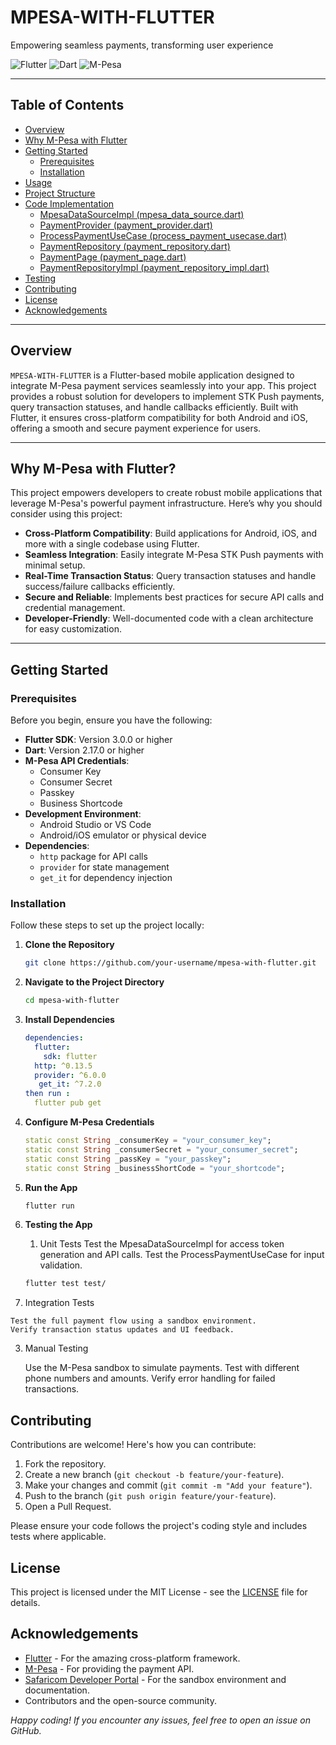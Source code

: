 # MPESA-WITH-FLUTTER

Empowering seamless payments, transforming user experience

![Flutter](https://img.shields.io/badge/Flutter-%2302569B.svg?style=for-the-badge&logo=flutter&logoColor=white)
![Dart](https://img.shields.io/badge/Dart-%230175C2.svg?style=for-the-badge&logo=dart&logoColor=white)
![M-Pesa](https://img.shields.io/badge/M--Pesa-00FF00?style=for-the-badge&logoColor=white)

---

## Table of Contents

- [Overview](#overview)
- [Why M-Pesa with Flutter](#why-m-pesa-with-flutter)
- [Getting Started](#getting-started)
  - [Prerequisites](#prerequisites)
  - [Installation](#installation)
- [Usage](#usage)
- [Project Structure](#project-structure)
- [Code Implementation](#code-implementation)
  - [MpesaDataSourceImpl (mpesa_data_source.dart)](#mpesadatasourceimpl-mpesa_data_sourcedart)
  - [PaymentProvider (payment_provider.dart)](#paymentprovider-payment_providerdart)
  - [ProcessPaymentUseCase (process_payment_usecase.dart)](#processpaymentusecase-process_payment_usecasedart)
  - [PaymentRepository (payment_repository.dart)](#paymentrepository-payment_repositorydart)
  - [PaymentPage (payment_page.dart)](#paymentpage-payment_pagedart)
  - [PaymentRepositoryImpl (payment_repository_impl.dart)](#paymentrepositoryimpl-payment_repository_impldart)
- [Testing](#testing)
- [Contributing](#contributing)
- [License](#license)
- [Acknowledgements](#acknowledgements)

---

## Overview

`MPESA-WITH-FLUTTER` is a Flutter-based mobile application designed to integrate M-Pesa payment services seamlessly into your app. This project provides a robust solution for developers to implement STK Push payments, query transaction statuses, and handle callbacks efficiently. Built with Flutter, it ensures cross-platform compatibility for both Android and iOS, offering a smooth and secure payment experience for users.

---

## Why M-Pesa with Flutter?

This project empowers developers to create robust mobile applications that leverage M-Pesa's powerful payment infrastructure. Here’s why you should consider using this project:

- **Cross-Platform Compatibility**: Build applications for Android, iOS, and more with a single codebase using Flutter.
- **Seamless Integration**: Easily integrate M-Pesa STK Push payments with minimal setup.
- **Real-Time Transaction Status**: Query transaction statuses and handle success/failure callbacks efficiently.
- **Secure and Reliable**: Implements best practices for secure API calls and credential management.
- **Developer-Friendly**: Well-documented code with a clean architecture for easy customization.

---

## Getting Started

### Prerequisites

Before you begin, ensure you have the following:

- **Flutter SDK**: Version 3.0.0 or higher
- **Dart**: Version 2.17.0 or higher
- **M-Pesa API Credentials**:
  - Consumer Key
  - Consumer Secret
  - Passkey
  - Business Shortcode
- **Development Environment**:
  - Android Studio or VS Code
  - Android/iOS emulator or physical device
- **Dependencies**:
  - `http` package for API calls
  - `provider` for state management
  - `get_it` for dependency injection

### Installation

Follow these steps to set up the project locally:

1. **Clone the Repository**

   ```bash
   git clone https://github.com/your-username/mpesa-with-flutter.git

2. **Navigate to the Project Directory**

   ```bash
   cd mpesa-with-flutter

3. **Install Dependencies**

   ```yaml
   dependencies:
     flutter:
       sdk: flutter
     http: ^0.13.5
     provider: ^6.0.0
      get_it: ^7.2.0
   then run :
     flutter pub get

4. **Configure M-Pesa Credentials**

   ```dart
   static const String _consumerKey = "your_consumer_key";
   static const String _consumerSecret = "your_consumer_secret";
   static const String _passKey = "your_passkey";
   static const String _businessShortCode = "your_shortcode";
5. **Run the App**
    ```bash
   flutter run
    
6. **Testing the App**
   1.  Unit Tests
   Test the MpesaDataSourceImpl for access token generation and API calls.
   Test the ProcessPaymentUseCase for input validation.
   
    ```bash
   flutter test test/

  2. Integration Tests

    Test the full payment flow using a sandbox environment.
    Verify transaction status updates and UI feedback.
3. Manual Testing

     Use the M-Pesa sandbox to simulate payments.
     Test with different phone numbers and amounts.
     Verify error handling for failed transactions.

## Contributing

Contributions are welcome! Here's how you can contribute:

1. Fork the repository.
2. Create a new branch (`git checkout -b feature/your-feature`).
3. Make your changes and commit (`git commit -m "Add your feature"`).
4. Push to the branch (`git push origin feature/your-feature`).
5. Open a Pull Request.

Please ensure your code follows the project's coding style and includes tests where applicable.

## License

This project is licensed under the MIT License - see the [LICENSE](LICENSE) file for details.

## Acknowledgements

- [Flutter](https://flutter.dev/) - For the amazing cross-platform framework.
- [M-Pesa](https://www.safaricom.co.ke/business/m-pesa) - For providing the payment API.
- [Safaricom Developer Portal](https://developer.safaricom.co.ke/) - For the sandbox environment and documentation.
- Contributors and the open-source community.

*Happy coding! If you encounter any issues, feel free to open an issue on GitHub.*

   
